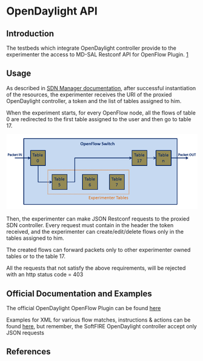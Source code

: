 # OpenDaylight API

## Introduction
The testbeds which integrate OpenDaylight controller provide to the experimenter the access to MD-SAL Restconf API for OpenFlow Plugin. [1]


## Usage
As described in [SDN Manager documentation](sdn-manager), after successful instantiation of the resources, the experimenter receives the URI of the proxied OpenDaylight controller, a token and the list of tables assigned to him.

When the experiment starts, for every OpenFlow node, all the flows of table 0 are redirected to the first table assigned to the user and then go to table 17.

![controller_color__1_](img/odl_experimenter_tables.png)


Then, the experimenter can make JSON Restconf requests to the proxied SDN controller. Every request must contain in the header the token received, and the experimenter can create/edit/delete flows only in the tables assigned to him.

The created flows can forward packets only to other experimenter owned tables or to the table 17.

All the requests that not satisfy the above requirements, will be rejected with an http status code = 403

## Official Documentation and Examples
The official OpenDaylight OpenFlow Plugin can be found  [here](https://wiki.opendaylight.org/view/OpenDaylight_OpenFlow_Plugin:End_to_End_Flows)

Examples for XML for various flow matches, instructions & actions can be found [here](https://wiki.opendaylight.org/view/Editing_OpenDaylight_OpenFlow_Plugin:End_to_End_Flows:Example_Flows), but remember, the SoftFIRE OpenDaylight controller accept only JSON requests

## References
[1]: https://wiki.opendaylight.org/view/OpenDaylight_Controller:MD-SAL:Restconf "OpenDaylight MD-SAL"


